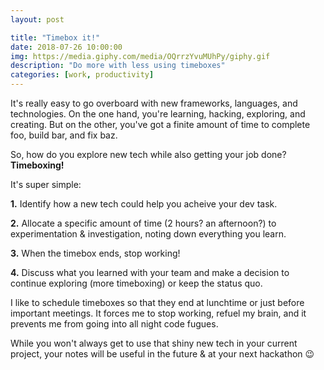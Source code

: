 ```yaml
---
layout: post

title: "Timebox it!"
date: 2018-07-26 10:00:00
img: https://media.giphy.com/media/OQrrzYvuMUhPy/giphy.gif
description: "Do more with less using timeboxes"
categories: [work, productivity]
---
```


It's really easy to go overboard with new frameworks, languages, and technologies. On the one hand, you're learning, hacking, exploring, and creating. But on the other, you've got a finite amount of time to complete foo, build bar, and fix baz.

So, how do you explore new tech while also getting your job done? **Timeboxing!**

It's super simple:

**1.** Identify how a new tech could help you acheive your dev task.

**2.** Allocate a specific amount of time (2 hours? an afternoon?) to experimentation & investigation, noting down everything you learn.

**3.** When the timebox ends, stop working!

**4.** Discuss what you learned with your team and make a decision to continue exploring (more timeboxing) or keep the status quo.

I like to schedule timeboxes so that they end at lunchtime or just before important meetings. It forces me to stop working, refuel my brain, and it prevents me from going into all night code fugues.

While you won't always get to use that shiny new tech in your current project, your notes will be useful in the future & at your next hackathon 😉